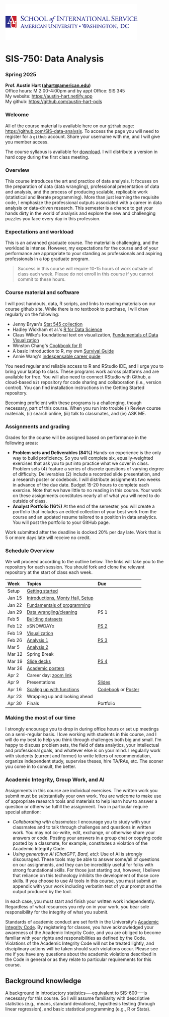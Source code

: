 ![](https://github.com/SIS-data-analysis/.github/blob/main/profile/sislogo.png)

# SIS-750: Data Analysis  
### Spring 2025

**Prof. Austin Hart (ahart@american.edu)**  
Office hours:	M 2:00-4:00pm and by appt
Office: SIS 345  
My website: <https://austin-hart.netlify.app>  
My github: <https://github.com/austin-hart-pols>  


### Welcome  
All of the course material is available here on our `github` page: <https://github.com/SIS-data-analysis>. To access the page you will need to register for a `github` account. Share your username with me, and I will give you member access.

The course syllabus is available for [download](https://github.com/SIS-data-analysis/Syllabus/blob/main/syllabus-750-spring25.pdf). I will distribute a version in hard copy during the first class meeting. 


### Overview  
This course introduces the art and practice of data analysis. It focuses on the preparation of data (data wrangling), professional presentation of data and analysis, and the process of producing scalable, replicable work (statistical and literate programming). More than just learning the requisite code, I emphasize the professional outputs associated with a career in data analysis or data-driven research. This semester is a chance to get your hands dirty in the world of analysis and explore the new and challenging puzzles you face every day in this profession.

### Expectations and workload  
This is an advanced graduate course. The material is challenging, and the workload is intense. However, my expectations for the course and of your performance are appropriate to your standing as professionals and aspiring professionals in a top graduate program. 

> Success in this course will require 10-15 hours of work outside of class each week. Please do not enroll in this course if you cannot commit to these hours.

### Course material and software  
I will post handouts, data, R scripts, and links to reading materials on our course github site. While there is no textbook to purchase, I will draw regularly on the following:
- Jenny Bryan's [Stat 545 collection](https://stat545.com/)
- Hadley Wickham et al.'s [R for Data Science](https://r4ds.hadley.nz/)  
- Claus Wilke's foundational text on visualization, [Fundamentals of Data Visualization](https://clauswilke.com/dataviz/)
- Winston Chang's [Cookbook for R](http://www.cookbook-r.com/)
- A basic introduction to R, my own [Survival Guide](https://austin-hart-pols.github.io/SurvivalGuide/)
- Annie Wang's [indespensable career guide](https://annie-3.gitbook.io/jobs-proganalytics)

You need regular and reliable access to R and RStudio IDE, and I urge you to bring your laptop to class. These programs work across platforms and are available for free. You will also need to connect RStudio with Github, a cloud-based `Git` repository for code sharing and collaboration (i.e., version control). You can find installation instructions in the Getting Started repository. 

Becoming proficient with these programs is a challenging, though necessary, part of this course. When you run into trouble (i) Review course materials, (ii) search online, (iii) talk to classmates, and (iv) ASK ME.


### Assignments and grading
Grades for the course will be assigned based on performance in the following areas:
- **Problem sets and Deliverables (84%)** 
Hands-on experience is the only way to build proficiency. So you will complete six, equally-weighted exercises that ask you to put into practice what we cover in class. Problem sets (4) feature a series of discrete questions of varying degree of difficulty. Deliverables (2) include a recorded slide presentation, and a research poster or codebook. I will distribute assignments two weeks in advance of the due date. Budget 15-20 hours to complete each exercise. Note that we have little to no reading in this course. Your work on these assignments constitutes nearly all of what you will need to do outside of class.
- **Analyst Portfolio (16%)** 
At the end of the semester, you will create a portfolio that includes an edited collection of your best work from the course and an updated resume tailored to a position in data analytics. You will post the portfolio to your GitHub page. 

Work submitted after the deadline is docked 20% per day late. Work that is 5 or more days late will receive no credit.


### Schedule Overview
We will proceed according to the outline below. The links will take you to the repository for each session. You should fork and clone the relevant repository at the start of class each week. 

| Week    | Topics                                   | Due        |
| :-----  | :--------------------------------------- | :--------- |
| Setup   | [Getting started](https://github.com/SIS-data-analysis/00-getting-started)                         |            |
| Jan 15  | [Introductions, Monty Hall, Setup](https://github.com/SIS-data-analysis/01-monty-hall)         |            |
| Jan 22  | [Fundamentals of programming](https://github.com/SIS-data-analysis/02-programming)              |            |
| Jan 29  | [Data wrangling/cleaning](https://github.com/SIS-data-analysis/03-wrangling)                  | PS 1       |
| Feb 5   | [Building datasets](https://github.com/SIS-data-analysis/04-data-builds)                        |            |
| Feb 12  | xSNOWDAYx                         | [PS 2](https://github.com/SIS-data-analysis/PS2)       |
| Feb 19  | [Visualization](https://github.com/SIS-data-analysis/06-viz)                          |            |
| Feb 26  | [Analysis 1](https://github.com/SIS-data-analysis/07-analysis1)                               | [PS 3](https://github.com/SIS-data-analysis/PS3)       |
| Mar 5   | [Analysis 2](https://github.com/SIS-data-analysis/08-analysis2)                               |            |
| Mar 12  | Spring Break                             |            |
| Mar 19  | [Slide decks](https://github.com/SIS-data-analysis/09-slides)                              | [PS 4](https://github.com/SIS-data-analysis/PS4)       |
| Mar 26  | [Academic posters](https://github.com/SIS-data-analysis/10-posters-codebooks)                         |            |
| Apr 2   | Career day: [zoom link](https://american.zoom.us/j/94647359410)                               |            |
| Apr 9   | Presentations                            | [Slides](https://github.com/SIS-data-analysis/deliverables/blob/main/slides.md)     |
| Apr 16  | [Scaling up with functions](https://github.com/SIS-data-analysis/13-functions)                | [Codebook](https://github.com/SIS-data-analysis/deliverables/blob/main/codebook.md) or [Poster](https://github.com/SIS-data-analysis/deliverables/blob/main/poster.md) |
| Apr 23  | Wrapping up and looking ahead            |            |
| Apr 30  | Finals                                   | Portfolio          |


### Making the most of our time
I strongly encourage you to drop in during office hours or set up meetings on a semi-regular basis. I love working with students in this course, and I will do my best to help you think through challenges both big and small. I'm happy to discuss problem sets, the field of data analytics, your intellectual and professional goals, and whatever else is on your mind. I regularly work with students (current and former) to write letters of recommendation, organize independent study, supervise theses, hire TA/RAs, etc. The sooner you come in to consult, the better.

### Academic Integrity, Group Work, and AI
Assignments in this course are individual exercises. The written work you submit must be substantially your own work. You are welcome to make use of appropriate research tools and materials to help learn how to answer a question or otherwise fulfill the assignment. Two in particular require special attention:

- *Collaborating with classmates:* I encourage you to study with your classmates and to talk through challenges and questions in written work. You may not co-write, edit, exchange, or otherwise share your answers or code. Posting your answers in a group chat or copying code posted by a classmate, for example, constitutes a violation of the Academic Integrity Code.
- *Using generative AI (ChatGPT, Bard, etc):* Use of AI is strongly discouraged. These tools may be able to answer some/all of questions on our assignments, and they can be incredibly useful for folks with strong foundational skills. For those just starting out, however, I believe that reliance on this technology inhibits the development of those core skills. If you choose to use AI tools in this course, you must submit an appendix with your work including verbatim text of your prompt and the output produced by the tool. 

In each case, you must start and finish your written work independently. Regardless of what resources you rely on in your work, you bear sole responsibility for the integrity of what you submit. 

Standards of academic conduct are set forth in the University's [Academic Integrity Code](https://www.american.edu/policies/students/academic-integrity-code.cfm). By registering for classes, you have acknowledged your awareness of the Academic Integrity Code, and you are obliged to become familiar with your rights and responsibilities as defined by the Code. Violations of the Academic Integrity Code will not be treated lightly, and disciplinary actions will be taken should such violations occur. Please see me if you have any questions about the academic violations described in the Code in general or as they relate to particular requirements for this course.


## Background knowledge
A background in introductory statistics—-equivalent to SIS-600-—is necessary for this course. So I will assume familiarity with descriptive statistics (e.g., means, standard deviations), hypothesis testing (through linear regression), and basic statistical programming (e.g., R or Stata).
